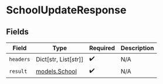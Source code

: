 # SchoolUpdateResponse


## Fields

| Field                                | Type                                 | Required                             | Description                          |
| ------------------------------------ | ------------------------------------ | ------------------------------------ | ------------------------------------ |
| `headers`                            | Dict[str, List[*str*]]               | :heavy_check_mark:                   | N/A                                  |
| `result`                             | [models.School](../models/school.md) | :heavy_check_mark:                   | N/A                                  |